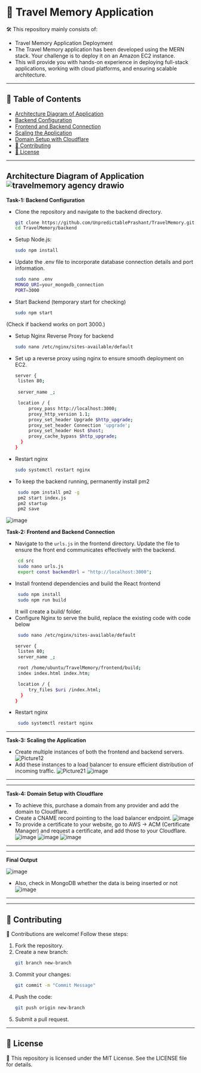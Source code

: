 # 🚀 **Travel Memory Application**

🛠️ This repository mainly consists of:
- Travel Memory Application Deployment
- The Travel Memory application has been developed using the MERN stack. Your challenge is to deploy it on an Amazon EC2 instance.
- This will provide you with hands-on experience in deploying full-stack applications, working with cloud platforms, and ensuring scalable architecture.

---

## 📌 Table of Contents
- [Architecture Diagram of Application](#Architecture-Diagram-of-Application)
- [Backend Configuration](#Backend-Configuration)
- [Frontend and Backend Connection](#Frontend-and-Backend-Connection)
- [Scaling the Application](#Scaling-the-Application)
- [Domain Setup with Cloudflare](#Domain-Setup-with-Cloudflare)
- [🤝 Contributing](#contributing)
- [📜 License](#license)

---
**Architecture Diagram of Application**
![travelmemory agency drawio](https://github.com/user-attachments/assets/d7b98570-c22f-4e27-915f-a01b93e3d5e8)
---
**Task-1: Backend Configuration**
- Clone the repository and navigate to the backend directory.
  ```sh
  git clone https://github.com/UnpredictablePrashant/TravelMemory.git
  cd TravelMemory/backend
  ```
- Setup Node.js:
  ```sh
  sudo npm install
  ``` 
- Update the .env file to incorporate database connection details and port information.
  ```sh
  sudo nano .env
  MONGO_URI=your_mongodb_connection
  PORT=3000
  ```
- Start Backend (temporary start for checking)
  ```sh
  sudo npm start
  ```
 (Check if backend works on port 3000.)

- Setup Nginx Reverse Proxy for backend
  ```sh
  sudo nano /etc/nginx/sites-available/default
  ```
- Set up a reverse proxy using nginx to ensure smooth deployment on EC2. 
   ```sh
  server {
    listen 80;
    
    server_name _;

    location / {
        proxy_pass http://localhost:3000;
        proxy_http_version 1.1;
        proxy_set_header Upgrade $http_upgrade;
        proxy_set_header Connection 'upgrade';
        proxy_set_header Host $host;
        proxy_cache_bypass $http_upgrade;
     }
  }
  ```
- Restart nginx
   ```sh
   sudo systemctl restart nginx
   ```
- To keep the backend running, permanently install pm2
   ```sh
    sudo npm install pm2 -g
    pm2 start index.js
    pm2 startup
    pm2 save
   ```
![image](https://github.com/user-attachments/assets/b4cfb8ed-c897-4ae8-9ab2-82416e1fa3fe)

**Task-2: Frontend and Backend Connection**
- Navigate to the `urls.js` in the frontend directory. Update the file to ensure the front end communicates effectively with the backend.
   ```sh
    cd src
    sudo nano urls.js
    export const backendUrl = "http://localhost:3000";
  ```
- Install frontend dependencies and build the React frontend
   ```sh
    sudo npm install
    sudo npm run build
   ```
   It will create a build/ folder.
- Configure Nginx to serve the build, replace the existing code with code below 
   ```sh
    sudo nano /etc/nginx/sites-available/default

   server {
    listen 80;
    server_name _;

    root /home/ubuntu/TravelMemory/frontend/build;
    index index.html index.htm;

    location / {
        try_files $uri /index.html;
     }
  }

   ```
- Restart nginx
   ```sh
    sudo systemctl restart nginx
   ```
---
**Task-3: Scaling the Application**
- Create multiple instances of both the frontend and backend servers.
   ![Picture12](https://github.com/user-attachments/assets/ea661f1e-5e57-490e-be1e-56aaa2c8fbdb)
- Add these instances to a load balancer to ensure efficient distribution of incoming traffic.
   ![Picture21](https://github.com/user-attachments/assets/ed6a2576-609a-4565-a3fe-a5b552fc8179)
   ![image](https://github.com/user-attachments/assets/5f338ff1-c8af-4772-81b1-8e137221efb2)

---

---
**Task-4: Domain Setup with Cloudflare**
- To achieve this, purchase a domain from any provider and add the domain to Cloudflare.
- Create a CNAME record pointing to the load balancer endpoint.
  ![image](https://github.com/user-attachments/assets/9c7b3dd1-d4d0-45aa-8821-4e3d29d72b9b)
- To provide a certificate to your website, go to AWS -> ACM (Certificate Manager) and request a certificate, and add those to your Cloudflare.
  ![image](https://github.com/user-attachments/assets/5ad5c714-7fbd-4c40-a68e-9f77529ebbd4)
  ![image](https://github.com/user-attachments/assets/abe87f80-3a74-49e9-96fc-7ccede8f88dc)
  ![image](https://github.com/user-attachments/assets/0cf10999-d5f4-4a65-82d7-46e391e208ba)
 --- 

 ---
**Final Output**

 ![image](https://github.com/user-attachments/assets/38b3b552-707f-42b5-bb39-17b3d9cc9753)

- Also, check in MongoDB whether the data is being inserted or not
   ![image](https://github.com/user-attachments/assets/cef93e4a-e874-40be-acb4-f261f23e0ed2)
---
---
## 🤝 Contributing
🙌 Contributions are welcome! Follow these steps:
1. Fork the repository.
2. Create a new branch:
   ```sh
   git branch new-branch
   ```
3. Commit your changes:
   ```sh
   git commit -m "Commit Message"
   ```
4. Push the code:
   ```sh
   git push origin new-branch
   ```
5. Submit a pull request.

---

## 📜 License
📄 This repository is licensed under the MIT License. See the LICENSE file for details.
